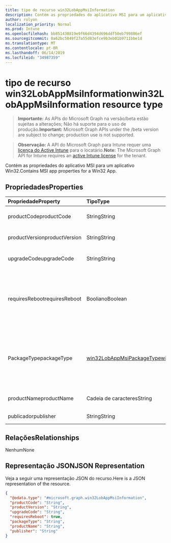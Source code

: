 ```yaml
---
title: tipo de recurso win32LobAppMsiInformation
description: Contém as propriedades do aplicativo MSI para um aplicativo Win32.
author: rolyon
localization_priority: Normal
ms.prod: Intune
ms.openlocfilehash: bb851430819e9f66d4394d696ddf50eb799886ef
ms.sourcegitcommit: 0a62bc5849f27a55d83efce9b3eb01b9711bbe1d
ms.translationtype: MT
ms.contentlocale: pt-BR
ms.lasthandoff: 06/14/2019
ms.locfileid: "34987359"
---
```

# <a name="win32lobappmsiinformation-resource-type"></a><span data-ttu-id="7eb35-103">tipo de recurso win32LobAppMsiInformation</span><span class="sxs-lookup"><span data-stu-id="7eb35-103">win32LobAppMsiInformation resource type</span></span>

> <span data-ttu-id="7eb35-104">**Importante:** As APIs do Microsoft Graph na versão/beta estão sujeitas a alterações; Não há suporte para o uso de produção.</span><span class="sxs-lookup"><span data-stu-id="7eb35-104">**Important:** Microsoft Graph APIs under the /beta version are subject to change; production use is not supported.</span></span>

> <span data-ttu-id="7eb35-105">**Observação:** A API do Microsoft Graph para Intune requer uma [licença do Active Intune](https://go.microsoft.com/fwlink/?linkid=839381) para o locatário.</span><span class="sxs-lookup"><span data-stu-id="7eb35-105">**Note:** The Microsoft Graph API for Intune requires an [active Intune license](https://go.microsoft.com/fwlink/?linkid=839381) for the tenant.</span></span>

<span data-ttu-id="7eb35-106">Contém as propriedades do aplicativo MSI para um aplicativo Win32.</span><span class="sxs-lookup"><span data-stu-id="7eb35-106">Contains MSI app properties for a Win32 App.</span></span>

## <a name="properties"></a><span data-ttu-id="7eb35-107">Propriedades</span><span class="sxs-lookup"><span data-stu-id="7eb35-107">Properties</span></span>
|<span data-ttu-id="7eb35-108">Propriedade</span><span class="sxs-lookup"><span data-stu-id="7eb35-108">Property</span></span>|<span data-ttu-id="7eb35-109">Tipo</span><span class="sxs-lookup"><span data-stu-id="7eb35-109">Type</span></span>|<span data-ttu-id="7eb35-110">Descrição</span><span class="sxs-lookup"><span data-stu-id="7eb35-110">Description</span></span>|
|:---|:---|:---|
|<span data-ttu-id="7eb35-111">productCode</span><span class="sxs-lookup"><span data-stu-id="7eb35-111">productCode</span></span>|<span data-ttu-id="7eb35-112">String</span><span class="sxs-lookup"><span data-stu-id="7eb35-112">String</span></span>|<span data-ttu-id="7eb35-113">O código do produto MSI.</span><span class="sxs-lookup"><span data-stu-id="7eb35-113">The MSI product code.</span></span>|
|<span data-ttu-id="7eb35-114">productVersion</span><span class="sxs-lookup"><span data-stu-id="7eb35-114">productVersion</span></span>|<span data-ttu-id="7eb35-115">String</span><span class="sxs-lookup"><span data-stu-id="7eb35-115">String</span></span>|<span data-ttu-id="7eb35-116">A versão do produto MSI.</span><span class="sxs-lookup"><span data-stu-id="7eb35-116">The MSI product version.</span></span>|
|<span data-ttu-id="7eb35-117">upgradeCode</span><span class="sxs-lookup"><span data-stu-id="7eb35-117">upgradeCode</span></span>|<span data-ttu-id="7eb35-118">String</span><span class="sxs-lookup"><span data-stu-id="7eb35-118">String</span></span>|<span data-ttu-id="7eb35-119">O código de atualização MSI.</span><span class="sxs-lookup"><span data-stu-id="7eb35-119">The MSI upgrade code.</span></span>|
|<span data-ttu-id="7eb35-120">requiresReboot</span><span class="sxs-lookup"><span data-stu-id="7eb35-120">requiresReboot</span></span>|<span data-ttu-id="7eb35-121">Booliano</span><span class="sxs-lookup"><span data-stu-id="7eb35-121">Boolean</span></span>|<span data-ttu-id="7eb35-122">Se o aplicativo MSI exige a reinicialização do computador para concluir a instalação.</span><span class="sxs-lookup"><span data-stu-id="7eb35-122">Whether the MSI app requires the machine to reboot to complete installation.</span></span>|
|<span data-ttu-id="7eb35-123">PackageType</span><span class="sxs-lookup"><span data-stu-id="7eb35-123">packageType</span></span>|[<span data-ttu-id="7eb35-124">win32LobAppMsiPackageType</span><span class="sxs-lookup"><span data-stu-id="7eb35-124">win32LobAppMsiPackageType</span></span>](../resources/intune-apps-win32lobappmsipackagetype.md)|<span data-ttu-id="7eb35-125">O tipo de pacote MSI.</span><span class="sxs-lookup"><span data-stu-id="7eb35-125">The MSI package type.</span></span> <span data-ttu-id="7eb35-126">Os valores possíveis são: `perMachine`, `perUser`, `dualPurpose`.</span><span class="sxs-lookup"><span data-stu-id="7eb35-126">Possible values are: `perMachine`, `perUser`, `dualPurpose`.</span></span>|
|<span data-ttu-id="7eb35-127">productName</span><span class="sxs-lookup"><span data-stu-id="7eb35-127">productName</span></span>|<span data-ttu-id="7eb35-128">Cadeia de caracteres</span><span class="sxs-lookup"><span data-stu-id="7eb35-128">String</span></span>|<span data-ttu-id="7eb35-129">O nome do produto MSI.</span><span class="sxs-lookup"><span data-stu-id="7eb35-129">The MSI product name.</span></span>|
|<span data-ttu-id="7eb35-130">publicador</span><span class="sxs-lookup"><span data-stu-id="7eb35-130">publisher</span></span>|<span data-ttu-id="7eb35-131">String</span><span class="sxs-lookup"><span data-stu-id="7eb35-131">String</span></span>|<span data-ttu-id="7eb35-132">O Publicador MSI.</span><span class="sxs-lookup"><span data-stu-id="7eb35-132">The MSI publisher.</span></span>|

## <a name="relationships"></a><span data-ttu-id="7eb35-133">Relações</span><span class="sxs-lookup"><span data-stu-id="7eb35-133">Relationships</span></span>
<span data-ttu-id="7eb35-134">Nenhum</span><span class="sxs-lookup"><span data-stu-id="7eb35-134">None</span></span>

## <a name="json-representation"></a><span data-ttu-id="7eb35-135">Representação JSON</span><span class="sxs-lookup"><span data-stu-id="7eb35-135">JSON Representation</span></span>
<span data-ttu-id="7eb35-136">Veja a seguir uma representação JSON do recurso.</span><span class="sxs-lookup"><span data-stu-id="7eb35-136">Here is a JSON representation of the resource.</span></span>
<!-- {
  "blockType": "resource",
  "@odata.type": "microsoft.graph.win32LobAppMsiInformation"
}
-->
``` json
{
  "@odata.type": "#microsoft.graph.win32LobAppMsiInformation",
  "productCode": "String",
  "productVersion": "String",
  "upgradeCode": "String",
  "requiresReboot": true,
  "packageType": "String",
  "productName": "String",
  "publisher": "String"
}
```





